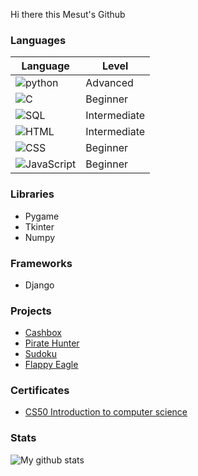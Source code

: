 Hi there this Mesut's Github
### Languages
| Language | Level|
| ------------- | --------------- |
| ![python](https://icons.iconarchive.com/icons/cornmanthe3rd/plex/96/Other-python-icon.png) | Advanced|
| ![C](https://img.icons8.com/color/96/000000/c-programming.png) | Beginner |
| ![SQL](https://img.icons8.com/external-soft-fill-juicy-fish/96/000000/external-sql-coding-and-development-soft-fill-soft-fill-juicy-fish.png) | Intermediate |
|![HTML](https://icons.iconarchive.com/icons/graphics-vibe/developer/96/html-5-icon.png)| Intermediate|
|![CSS](https://icons.iconarchive.com/icons/graphics-vibe/developer/96/css-3-icon.png)| Beginner|
|![JavaScript](https://github.com/MesutKihal/MesutKihal/assets/66731601/0990a1c6-9569-487f-b59a-e9a20bce0179)| Beginner|

### Libraries
* Pygame
* Tkinter
* Numpy

### Frameworks
* Django

### Projects

* [Cashbox](https://github.com/MesutKihal/Cashbox)
* [Pirate Hunter](https://github.com/MesutKihal/PirateHunter)
* [Sudoku](https://github.com/MesutKihal/Sudoku)
* [Flappy Eagle](https://github.com/MesutKihal/FlappyEagle)
  
### Certificates
* [CS50 Introduction to computer science](https://github.com/MesutKihal/MesutKihal/blob/main/CS50x.pdf)

### Stats
![My github stats](https://github-readme-stats.vercel.app/api?username=MesutKihal)
